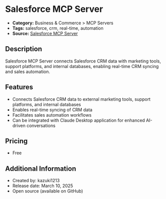 # Salesforce MCP Server

- **Category:** Business & Commerce > MCP Servers
- **Tags:** salesforce, crm, real-time, automation
- **Source:** [Salesforce MCP Server](https://mcp-archive.com/server/mcp-server-salesforce)

## Description
Salesforce MCP Server connects Salesforce CRM data with marketing tools, support platforms, and internal databases, enabling real-time CRM syncing and sales automation.

## Features
- Connects Salesforce CRM data to external marketing tools, support platforms, and internal databases
- Enables real-time syncing of CRM data
- Facilitates sales automation workflows
- Can be integrated with Claude Desktop application for enhanced AI-driven conversations

## Pricing
- Free

## Additional Information
- Created by: kazuki1213
- Release date: March 10, 2025
- Open source (available on GitHub)